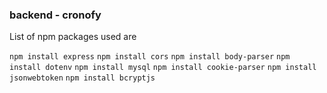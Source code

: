 ### backend - cronofy

List of npm packages used are

`npm install express`
`npm install cors`
`npm install body-parser`
`npm install dotenv`
`npm install mysql`
`npm install cookie-parser`
`npm install jsonwebtoken`
`npm install bcryptjs`